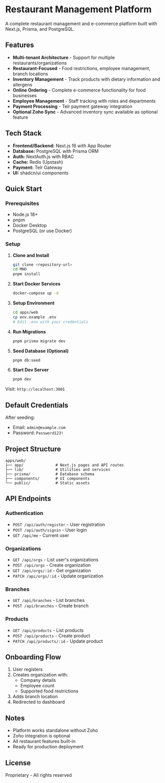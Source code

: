 # Restaurant Management Platform

A complete restaurant management and e-commerce platform built with Next.js, Prisma, and PostgreSQL.

## Features

- **Multi-tenant Architecture** - Support for multiple restaurants/organizations
- **Restaurant-Focused** - Food restrictions, employee management, branch locations
- **Inventory Management** - Track products with dietary information and allergens
- **Online Ordering** - Complete e-commerce functionality for food businesses
- **Employee Management** - Staff tracking with roles and departments
- **Payment Processing** - Telr payment gateway integration
- **Optional Zoho Sync** - Advanced inventory sync available as optional feature

## Tech Stack

- **Frontend/Backend:** Next.js 16 with App Router
- **Database:** PostgreSQL with Prisma ORM
- **Auth:** NextAuth.js with RBAC
- **Cache:** Redis (Upstash)
- **Payment:** Telr Gateway
- **UI:** shadcn/ui components

## Quick Start

### Prerequisites

- Node.js 18+
- pnpm
- Docker Desktop
- PostgreSQL (or use Docker)

### Setup

1. **Clone and Install**
   ```bash
   git clone <repository-url>
   cd MHO
   pnpm install
   ```

2. **Start Docker Services**
   ```bash
   docker-compose up -d
   ```

3. **Setup Environment**
   ```bash
   cd apps/web
   cp env.example .env
   # Edit .env with your credentials
   ```

4. **Run Migrations**
   ```bash
   pnpm prisma migrate dev
   ```

5. **Seed Database (Optional)**
   ```bash
   pnpm db:seed
   ```

6. **Start Dev Server**
   ```bash
   pnpm dev
   ```

Visit: `http://localhost:3001`

## Default Credentials

After seeding:
- Email: `admin@example.com`
- Password: `Password123!`

## Project Structure

```
apps/web/
├── app/              # Next.js pages and API routes
├── lib/              # Utilities and services
├── prisma/           # Database schema
├── components/       # UI components
└── public/           # Static assets
```

## API Endpoints

### Authentication
- `POST /api/auth/register` - User registration
- `POST /api/auth/signin` - User login
- `GET /api/me` - Current user

### Organizations
- `GET /api/orgs` - List user's organizations
- `POST /api/orgs` - Create organization
- `GET /api/orgs/:id` - Get organization
- `PATCH /api/orgs/:id` - Update organization

### Branches
- `GET /api/branches` - List branches
- `POST /api/branches` - Create branch

### Products
- `GET /api/products` - List products
- `POST /api/products` - Create product
- `PATCH /api/products/:id` - Update product

## Onboarding Flow

1. User registers
2. Creates organization with:
   - Company details
   - Employee count
   - Supported food restrictions
3. Adds branch location
4. Redirected to dashboard

## Notes

- Platform works standalone without Zoho
- Zoho integration is optional
- All restaurant features built-in
- Ready for production deployment

## License

Proprietary - All rights reserved
